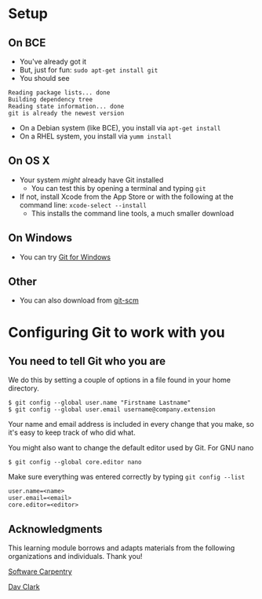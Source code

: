 # Setup

## On BCE

* You've already got it
* But, just for fun: `sudo apt-get install git`
* You should see

```
Reading package lists... done
Building dependency tree
Reading state information... done
git is already the newest version
```

* On a Debian system (like BCE), you install via `apt-get install`
* On a RHEL system, you install via `yumm install`

## On OS X

* Your system *might* already have Git installed
    * You can test this by opening a terminal and typing `git`
* If not, install Xcode from the App Store or with the following at the command
line: `xcode-select --install`
    * This installs the command line tools, a much smaller download

## On Windows

* You can try [Git for Windows](https://git-for-windows.github.io/)

## Other

* You can also download from [git-scm](https://git-scm.com/download/)

# Configuring Git to work with you

## You need to tell Git who you are

We do this by setting a couple of options in a file found in your home
directory.

```
$ git config --global user.name "Firstname Lastname"
$ git config --global user.email username@company.extension
```

Your name and email address is included in every change that you make, so it's
easy to keep track of who did what.

You might also want to change the default editor used by Git. For GNU nano

```
$ git config --global core.editor nano
```

Make sure everything was entered correctly by typing `git config --list`

```
user.name=<name>
user.email=<email>
core.editor=<editor>
```

## Acknowledgments

This learning module borrows and adapts materials from the following
organizations and individuals. Thank you!

[Software Carpentry](https://github.com/swcarpentry/git-novice)

[Dav Clark](https://github.com/davclark/git-fundamentals)
